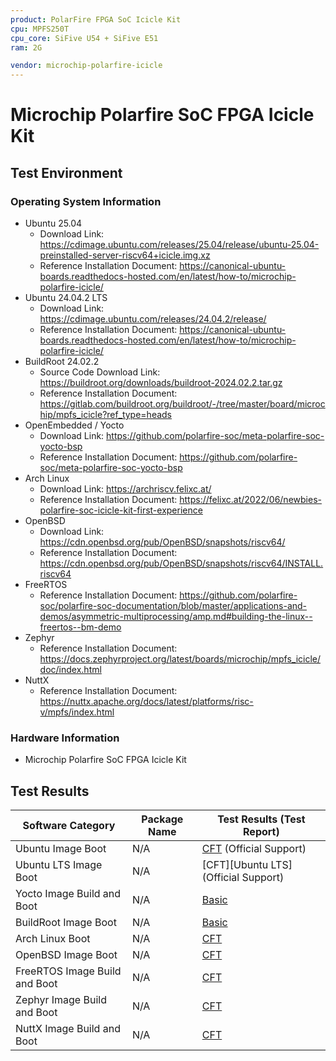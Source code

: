 ```yaml
---
product: PolarFire FPGA SoC Icicle Kit
cpu: MPFS250T
cpu_core: SiFive U54 + SiFive E51
ram: 2G

vendor: microchip-polarfire-icicle
---
```


# Microchip Polarfire SoC FPGA Icicle Kit

## Test Environment

### Operating System Information

- Ubuntu 25.04
    - Download Link: https://cdimage.ubuntu.com/releases/25.04/release/ubuntu-25.04-preinstalled-server-riscv64+icicle.img.xz
    - Reference Installation Document: https://canonical-ubuntu-boards.readthedocs-hosted.com/en/latest/how-to/microchip-polarfire-icicle/
- Ubuntu 24.04.2 LTS
    - Download Link: https://cdimage.ubuntu.com/releases/24.04.2/release/
    - Reference Installation Document: https://canonical-ubuntu-boards.readthedocs-hosted.com/en/latest/how-to/microchip-polarfire-icicle/
- BuildRoot 24.02.2
    - Source Code Download Link: https://buildroot.org/downloads/buildroot-2024.02.2.tar.gz
    - Reference Installation Document: https://gitlab.com/buildroot.org/buildroot/-/tree/master/board/microchip/mpfs_icicle?ref_type=heads
- OpenEmbedded / Yocto
    - Download Link: https://github.com/polarfire-soc/meta-polarfire-soc-yocto-bsp
    - Reference Installation Document: https://github.com/polarfire-soc/meta-polarfire-soc-yocto-bsp
- Arch Linux
    - Download Link: https://archriscv.felixc.at/
    - Reference Installation Document: https://felixc.at/2022/06/newbies-polarfire-soc-icicle-kit-first-experience
- OpenBSD
  - Download Link: https://cdn.openbsd.org/pub/OpenBSD/snapshots/riscv64/
  - Reference Installation Document: https://cdn.openbsd.org/pub/OpenBSD/snapshots/riscv64/INSTALL.riscv64
- FreeRTOS
    - Reference Installation Document: https://github.com/polarfire-soc/polarfire-soc-documentation/blob/master/applications-and-demos/asymmetric-multiprocessing/amp.md#building-the-linux--freertos--bm-demo
- Zephyr
    - Reference Installation Document: https://docs.zephyrproject.org/latest/boards/microchip/mpfs_icicle/doc/index.html
- NuttX
    - Reference Installation Document: https://nuttx.apache.org/docs/latest/platforms/risc-v/mpfs/index.html

### Hardware Information

- Microchip Polarfire SoC FPGA Icicle Kit

## Test Results

| Software Category             | Package Name | Test Results (Test Report)           |
|-------------------------------|--------------|--------------------------------------|
| Ubuntu Image Boot             | N/A          | [CFT][Ubuntu] (Official Support)     |
| Ubuntu LTS Image Boot         | N/A          | [CFT][Ubuntu LTS] (Official Support) |
| Yocto Image Build and Boot    | N/A          | [Basic][Yocto]                       |
| BuildRoot Image Boot          | N/A          | [Basic][BuildRoot]                   |
| Arch Linux Boot               | N/A          | [CFT][Arch]                          |
| OpenBSD Image Boot            | N/A          | [CFT][OpenBSD]                       |
| FreeRTOS Image Build and Boot | N/A          | [CFT][FreeRTOS]                      |
| Zephyr Image Build and Boot   | N/A          | [CFT][Zephyr]                        |
| NuttX Image Build and Boot    | N/A          | [CFT][NuttX]                         |


[Ubuntu]: ./Ubuntu/README.md
[Ubuntu-LTS]: ./Ubuntu/README_LTS.md
[BuildRoot]: ./BuildRoot/README.md
[Yocto]: ./Yocto/README.md
[Arch]: ./ArchLinux/README.md
[OpenBSD]: ./OpenBSD/README.md
[FreeRTOS]: ./FreeRTOS/README.md
[Zephyr]: ./Zephyr/README.md
[NuttX]: ./NuttX/README.md
